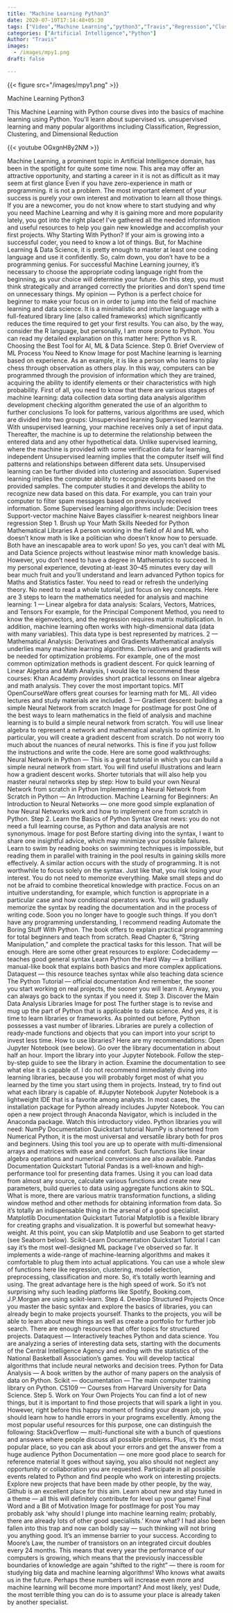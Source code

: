 ```yaml
---
title: "Machine Learning Python3"
date: 2020-07-10T17:14:48+05:30
tags: ["Video","Machine Learning","python3","Travis","Regression","Clustering","supervised","unsupervised"]
categories: ["Artificial Intelligence","Python"]
Author: "Travis"
images:
  - /images/mpy1.png
draft: false

---
```


{{< figure src="/images/mpy1.png" >}}

Machine Learning Python3

This Machine Learning with Python course dives into the basics of machine learning using Python. You'll learn about supervised vs. unsupervised learning and many popular algorithms including Classification, Regression, Clustering, and Dimensional Reduction

{{< youtube OGxgnH8y2NM >}}

Machine Learning, a prominent topic in Artificial Intelligence domain, has been in the spotlight for quite some time now. This area may offer an attractive opportunity, and starting a career in it is not as difficult as it may seem at first glance  Even if you have zero-experience in math or programming. it is not a problem. The most important element of your success is purely your own interest and motivation to learn all those things.
If you are a newcomer, you do not know where to start studying and why you need Machine Learning and why it is gaining more and more popularity lately, you got into the right place! I’ve gathered all the needed information and useful resources to help you gain new knowledge and accomplish your first projects.
Why Starting With Python?
If your aim is growing into a successful coder, you need to know a lot of things. But, for Machine Learning & Data Science, it is pretty enough to master at least one coding language and use it confidently. So, calm down, you don’t have to be a programming genius.
For successful Machine Learning journey, it’s necessary to choose the appropriate coding language right from the beginning, as your choice will determine your future. On this step, you must think strategically and arranged correctly the priorities and don’t spend time on unnecessary things.
My opinion — Python is a perfect choice for beginner to make your focus on in order to jump into the field of machine learning and data science. It is a minimalistic and intuitive language with a full-featured library line (also called frameworks) which significantly reduces the time required to get your first results.
You can also, by the way, consider the R language, but personally, I am more prone to Python. You can read my detailed explanation on this matter here:
Python vs R. Choosing the Best Tool for AI, ML & Data Science.
Step 0. Brief Overview of ML Process You Need to Know
Image for post
Machine learning is learning based on experience. As an example, it is like a person who learns to play chess through observation as others play. In this way, computers can be programmed through the provision of information which they are trained, acquiring the ability to identify elements or their characteristics with high probability.
First of all, you need to know that there are various stages of machine learning:
data collection
data sorting
data analysis
algorithm development
checking algorithm generated
the use of an algorithm to further conclusions
To look for patterns, various algorithms are used, which are divided into two groups:
Unsupervised learning
Supervised learning
With unsupervised learning, your machine receives only a set of input data. Thereafter, the machine is up to determine the relationship between the entered data and any other hypothetical data. Unlike supervised learning, where the machine is provided with some verification data for learning, independent Unsupervised learning implies that the computer itself will find patterns and relationships between different data sets. Unsupervised learning can be further divided into clustering and association.
Supervised learning implies the computer ability to recognize elements based on the provided samples. The computer studies it and develops the ability to recognize new data based on this data. For example, you can train your computer to filter spam messages based on previously received information.
Some Supervised learning algorithms include:
Decision trees
Support-vector machine
Naive Bayes classifier
k-nearest neighbors
linear regression
Step 1. Brush up Your Math Skills Needed for Python Mathematical Libraries
A person working in the field of AI and ML who doesn’t know math is like a politician who doesn’t know how to persuade. Both have an inescapable area to work upon!
So yes, you can’t deal with ML and Data Science projects without leastwise minor math knowledge basis. However, you don’t need to have a degree in Mathematics to succeed. In my personal experience, devoting at-least 30–45 minutes every day will bear much fruit and you’ll understand and learn advanced Python topics for Maths and Statistics faster.
You need to read or refresh the underlying theory. No need to read a whole tutorial, just focus on key concepts.
Here are 3 steps to learn the mathematics needed for analysis and machine learning:
1 — Linear algebra for data analysis: Scalars, Vectors, Matrices, and Tensors
For example, for the Principal Component Method, you need to know the eigenvectors, and the regression requires matrix multiplication. In addition, machine learning often works with high-dimensional data (data with many variables). This data type is best represented by matrices.
2 — Mathematical Analysis: Derivatives and Gradients
Mathematical analysis underlies many machine learning algorithms. Derivatives and gradients will be needed for optimization problems. For example, one of the most common optimization methods is gradient descent.
For quick learning of Linear Algebra and Math Analysis, I would like to recommend these courses:
Khan Academy provides short practical lessons on linear algebra and math analysis. They cover the most important topics.
MIT OpenCourseWare offers great courses for learning math for ML. All video lectures and study materials are included.
3 — Gradient descent: building a simple Neural Network from scratch
Image for postImage for post
One of the best ways to learn mathematics in the field of analysis and machine learning is to build a simple neural network from scratch. You will use linear algebra to represent a network and mathematical analysis to optimize it. In particular, you will create a gradient descent from scratch. Do not worry too much about the nuances of neural networks. This is fine if you just follow the instructions and write the code.
Here are some good walkthroughs:
Neural Network in Python — This is a great tutorial in which you can build a simple neural network from start. You will find useful illustrations and learn how a gradient descent works.
Shorter tutorials that will also help you master neural networks step by step:
How to build your own Neural Network from scratch in Python
Implementing a Neural Network from Scratch in Python — An Introduction.
Machine Learning for Beginners: An Introduction to Neural Networks — one more good simple explanation of how Neural Networks work and how to implement one from scratch in Python.
Step 2. Learn the Basics of Python Syntax
Great news: you do not need a full learning course, as Python and data analysis are not synonymous.
Image for post
Before starting diving into the syntax, I want to share one insightful advice, which may minimize your possible failures.
Learn to swim by reading books on swimming techniques is impossible, but reading them in parallel with training in the pool results in gaining skills more effectively.
A similar action occurs with the study of programming. It is not worthwhile to focus solely on the syntax. Just like that, you risk losing your interest.
You do not need to memorize everything. Make small steps and do not be afraid to combine theoretical knowledge with practice. Focus on an intuitive understanding, for example, which function is appropriate in a particular case and how conditional operators work. You will gradually memorize the syntax by reading the documentation and in the process of writing code. Soon you no longer have to google such things.
If you don’t have any programming understanding, I recommend reading Automate the Boring Stuff With Python. The book offers to explain practical programming for total beginners and teach from scratch. Read Chapter 6, “String Manipulation,” and complete the practical tasks for this lesson. That will be enough.
Here are some other great resources to explore:
Codecademy — teaches good general syntax
Learn Python the Hard Way — a brilliant manual-like book that explains both basics and more complex applications.
Dataquest — this resource teaches syntax while also teaching data science
The Python Tutorial — official documentation
And remember, the sooner you start working on real projects, the sooner you will learn it. Anyway, you can always go back to the syntax if you need it.
Step 3. Discover the Main Data Analysis Libraries
Image for post
The further stage is to revise and mug up the part of Python that is applicable to data science. And yes, it is time to learn libraries or frameworks. As pointed out before, Python possesses a vast number of libraries. Libraries are purely a collection of ready-made functions and objects that you can import into your script to invest less time.
How to use libraries? Here are my recommendations:
Open Jupyter Notebook (see below).
Go over the library documentation in about half an hour.
Import the library into your Jupyter Notebook.
Follow the step-by-step guide to see the library in action.
Examine the documentation to see what else it is capable of.
I do not recommend immediately diving into learning libraries, because you will probably forget most of what you learned by the time you start using them in projects. Instead, try to find out what each library is capable of.
#Jupyter Notebook
Jupyter Notebook is a lightweight IDE that is a favorite among analysts. In most cases, the installation package for Python already includes Jupyter Notebook. You can open a new project through Anaconda Navigator, which is included in the Anaconda package. Watch this introductory video.
Python libraries you will need:
NumPy
Documentation
Quickstart tutorial
NumPy is shortened from Numerical Python, it is the most universal and versatile library both for pros and beginners. Using this tool you are up to operate with multi-dimensional arrays and matrices with ease and comfort. Such functions like linear algebra operations and numerical conversions are also available.
Pandas
Documentation
Quickstart Tutorial
Pandas is a well-known and high-performance tool for presenting data frames. Using it you can load data from almost any source, calculate various functions and create new parameters, build queries to data using aggregate functions akin to SQL. What is more, there are various matrix transformation functions, a sliding window method and other methods for obtaining information from data. So it’s totally an indispensable thing in the arsenal of a good specialist.
Matplotlib
Documentation
Quickstart Tutorial
Matplotlib is a flexible library for creating graphs and visualization. It is powerful but somewhat heavy-weight. At this point, you can skip Matplotlib and use Seaborn to get started (see Seaborn below).
Scikit-Learn
Documentation
Quickstart Tutorial
I can say it’s the most well-designed ML package I’ve observed so far. It implements a wide-range of machine-learning algorithms and makes it comfortable to plug them into actual applications. You can use a whole slew of functions here like regression, clustering, model selection, preprocessing, classification and more. So, it’s totally worth learning and using. The great advantage here is the high speed of work. So it’s not surprising why such leading platforms like Spotify, Booking.com, J.P.Morgan are using scikit-learn.
Step 4. Develop Structured Projects
Once you master the basic syntax and explore the basics of libraries, you can already begin to make projects yourself. Thanks to the projects, you will be able to learn about new things as well as create a portfolio for further job search.
There are enough resources that offer topics for structured projects.
Dataquest — Interactively teaches Python and data science. You are analyzing a series of interesting data sets, starting with the documents of the Central Intelligence Agency and ending with the statistics of the National Basketball Association’s games. You will develop tactical algorithms that include neural networks and decision trees.
Python for Data Analysis — A book written by the author of many papers on the analysis of data on Python.
Scikit — documentation — The main computer training library on Python.
CS109 — Courses from Harvard University for Data Science.
Step 5. Work on Your Own Projects
You can find a lot of new things, but it is important to find those projects that will spark a light in you. However, right before this happy moment of finding your dream job, you should learn how to handle errors in your programs excellently. Among the most popular useful resources for this purpose, one can distinguish the following:
StackOverflow — multi-functional site with a bunch of questions and answers where people discuss all possible problems. Plus, it’s the most popular place, so you can ask about your errors and get the answer from a huge audience
Python Documentation — one more good place to search for reference material
It goes without saying, you also should not neglect any opportunity or collaboration you are requested. Participate in all possible events related to Python and find people who work on interesting projects. Explore new projects that have been made by other people, by the way, Github is an excellent place for this aim. Learn about new and stay tuned in a theme — all this will definitely contribute for level up your game!
Final Word and a Bit of Motivation
Image for postImage for post
You may probably ask ‘why should I plunge into machine learning realm; probably, there are already lots of other good specialists.’
Know what? I had also been fallen into this trap and now can boldly say — such thinking will not bring you anything good. It’s an immense barrier to your success.
According to Moore’s Law, the number of transistors on an integrated circuit doubles every 24 months. This means that every year the performance of our computers is growing, which means that the previously inaccessible boundaries of knowledge are again “shifted to the right” — there is room for studying big data and machine learning algorithms!
Who knows what awaits us in the future. Perhaps these numbers will increase even more and machine learning will become more important? And most likely, yes!
Dude, the most terrible thing you can do is to assume your place is already taken by another specialist.
